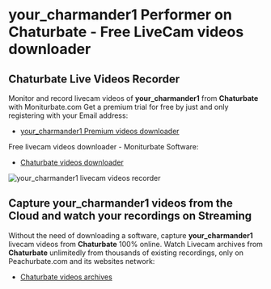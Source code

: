 # your_charmander1 Performer on Chaturbate - Free LiveCam videos downloader

## Chaturbate Live Videos Recorder

Monitor and record livecam videos of **your_charmander1** from **Chaturbate** with Moniturbate.com
Get a premium trial for free by just and only registering with your Email address:
* [your_charmander1 Premium videos downloader](https://moniturbate.com/request-demo-licence-key.html)

Free livecam videos downloader - Moniturbate Software:
* [Chaturbate videos downloader](https://moniturbate.com/moniturbate-download-software.html)

![your_charmander1 livecam videos recorder](https://peachurnet.com/templates/moniturbate-software.png)


## Capture your_charmander1 videos from the Cloud and watch your recordings on Streaming

Without the need of downloading a software, capture **your_charmander1** livecam videos from **Chaturbate** 100% online.
Watch Livecam archives from **Chaturbate** unlimitedly from thousands of existing recordings, only on Peachurbate.com and its websites network:
* [Chaturbate videos archives](https://peachurnet.com/)